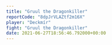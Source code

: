 ```yaml
---
title: "Gruul the Dragonkiller"
reportCode: "8dpJrVLAZtf2m16X"
player: "Deckmír"
fight: "Gruul the Dragonkiller"
date: 2021-06-27T18:56:46.792000+00:00
---
```

